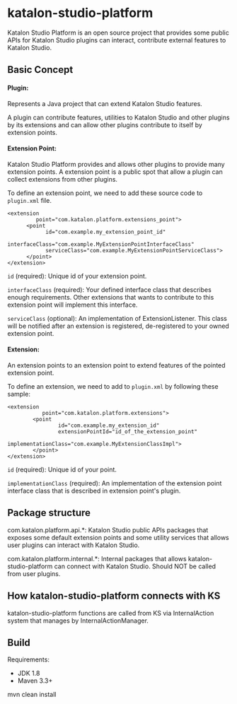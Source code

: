 # katalon-studio-platform
Katalon Studio Platform is an open source project that provides some public APIs for Katalon Studio plugins can interact, contribute external features to Katalon Studio.

## Basic Concept
#### Plugin: 
Represents a Java project that can extend Katalon Studio features. 

A plugin can contribute features, utilities to Katalon Studio and other plugins
by its extensions and can allow other plugins contribute to itself by extension points.

#### Extension Point: 
Katalon Studio Platform provides and allows other plugins to provide many extension points.
A extension point is a public spot that allow a plugin can collect extensions from other plugins.

To define an extension point, we need to add these source code to `plugin.xml` file.
```
<extension
         point="com.katalon.platform.extensions_point">
      <point
            id="com.example.my_extension_point_id"
            interfaceClass="com.example.MyExtensionPointInterfaceClass"
            serviceClass="com.example.MyExtensionPointServiceClass">
      </point>
</extension>
```
`id` (required): Unique id of your extension point.

`interfaceClass` (required): Your defined interface class that describes enough requirements.
Other extensions that wants to contribute to this extension point will implement this interface.

`serviceClass` (optional): An implementation of ExtensionListener. This class will be notified after an extension is registered, de-registered to 
your owned extension point.

#### Extension:
An extension points to an extension point to extend features of the pointed extension point.

To define an extension, we need to add to `plugin.xml` by following these sample:
```
<extension 
           point="com.katalon.platform.extensions">
        <point
                id="com.example.my_extension_id"
                extensionPointId="id_of_the_extension_point"
                implementationClass="com.example.MyExtensionClassImpl">
        </point>
</extension>
```
`id` (required): Unique id of your point.

`implementationClass` (required): An implementation of the extension point interface class that is described in extension point's plugin.

## Package structure
com.katalon.platform.api.*: Katalon Studio public APIs packages that exposes some default extension points and some utility services that 
allows user plugins can interact with Katalon Studio.

com.katalon.platform.internal.*: Internal packages that allows katalon-studio-platform can connect with Katalon Studio. Should NOT be called from user plugins.

## How katalon-studio-platform connects with KS
katalon-studio-platform functions are called from KS via InternalAction system that manages by InternalActionManager.

## Build
Requirements:
- JDK 1.8
- Maven 3.3+

mvn clean install
